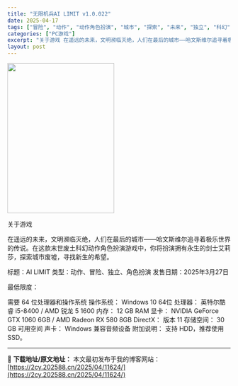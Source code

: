 ```yaml
---
title: "无限机兵AI LIMIT v1.0.022"
date: 2025-04-17
tags: ["冒险", "动作", "动作角色扮演", "城市", "探索", "未来", "独立", "科幻", "角色", "角色扮演"]
categories: ["PC游戏"]
excerpt: "关于游戏 在遥远的未来，文明濒临灭绝，人们在最后的城市——哈文斯维尔追寻着极乐世界的传说。在这款末世废土科幻动作角色扮演游戏中，你将扮演拥有永生的剑士艾莉莎，探索城市废墟，寻找新生的希望。 标题：AI LIMIT 类型：动作、冒险、独立、角色扮演 发售日期：2025年3月27日 最低限度： 需要 6&hellip;"
layout: post
---
```


<img class="aligncenter size-full wp-image-11625" src="https://2cy.202588.cn/wp-content/uploads/2025/04/202504170600502.jpg" alt="" width="241" height="339" />

关于游戏

在遥远的未来，文明濒临灭绝，人们在最后的城市——哈文斯维尔追寻着极乐世界的传说。在这款末世废土科幻动作角色扮演游戏中，你将扮演拥有永生的剑士艾莉莎，探索城市废墟，寻找新生的希望。

标题：AI LIMIT
类型：动作、冒险、独立、角色扮演
发售日期：2025年3月27日

最低限度：

需要 64 位处理器和操作系统
操作系统： Windows 10 64位
处理器： 英特尔酷睿 i5-8400 / AMD 锐龙 5 1600
内存： 12 GB RAM
显卡： NVIDIA GeForce GTX 1060 6GB / AMD Radeon RX 580 8GB
DirectX： 版本 11
存储空间： 30 GB 可用空间
声卡： Windows 兼容音频设备
附加说明： 支持 HDD，推荐使用 SSD。

---
📖 **下载地址/原文地址：** 本文最初发布于我的博客网站：[https://2cy.202588.cn/2025/04/11624/](https://2cy.202588.cn/2025/04/11624/)
